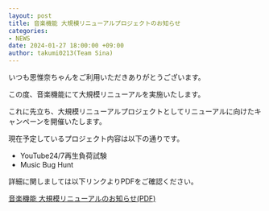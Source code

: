 ```yaml
---
layout: post
title: 音楽機能 大規模リニューアルプロジェクトのお知らせ
categories:
- NEWS
date: 2024-01-27 18:00:00 +09:00
author: takumi0213(Team Sina)
---
```

いつも思惟奈ちゃんをご利用いただきありがとうございます。

この度、音楽機能にて大規模リニューアルを実施いたします。

これに先立ち、大規模リニューアルプロジェクトとしてリニューアルに向けたキャンペーンを開催いたします。

現在予定しているプロジェクト内容は以下の通りです。

- YouTube24/7再生負荷試験
- Music Bug Hunt

詳細に関しましては以下リンクよりPDFをご確認ください。

<a href="{{site.url}}/pdf/2024-1-music-new-project.pdf" class="a-orange">音楽機能 大規模リニューアルのお知らせ(PDF)</a>
